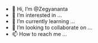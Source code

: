 - 👋 Hi, I’m @Zegyananta
- 👀 I’m interested in ...
- 🌱 I’m currently learning ...
- 💞️ I’m looking to collaborate on ...
- 📫 How to reach me ...

<!---
Zegyananta/Zegyananta is a ✨ special ✨ repository because its `README.md` (this file) appears on your GitHub profile.
You can click the Preview link to take a look at your changes.
--->
